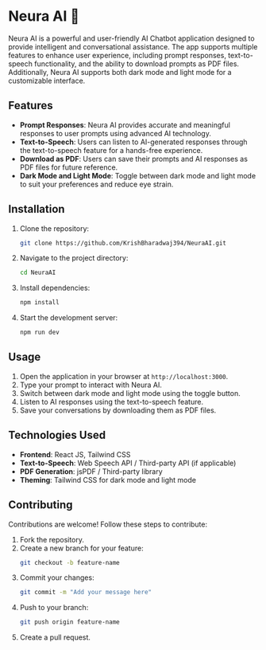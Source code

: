 
# Neura AI 🤖

Neura AI is a powerful and user-friendly AI Chatbot application designed to provide intelligent and conversational assistance. The app supports multiple features to enhance user experience, including prompt responses, text-to-speech functionality, and the ability to download prompts as PDF files. Additionally, Neura AI supports both dark mode and light mode for a customizable interface.

## Features

- **Prompt Responses**: Neura AI provides accurate and meaningful responses to user prompts using advanced AI technology.
- **Text-to-Speech**: Users can listen to AI-generated responses through the text-to-speech feature for a hands-free experience.
- **Download as PDF**: Users can save their prompts and AI responses as PDF files for future reference.
- **Dark Mode and Light Mode**: Toggle between dark mode and light mode to suit your preferences and reduce eye strain.

## Installation

1. Clone the repository:
   ```bash
   git clone https://github.com/KrishBharadwaj394/NeuraAI.git
   ```
2. Navigate to the project directory:
   ```bash
   cd NeuraAI
   ```
3. Install dependencies:
   ```bash
   npm install
   ```
4. Start the development server:
   ```bash
   npm run dev
   ```

## Usage

1. Open the application in your browser at `http://localhost:3000`.
2. Type your prompt to interact with Neura AI.
3. Switch between dark mode and light mode using the toggle button.
4. Listen to AI responses using the text-to-speech feature.
5. Save your conversations by downloading them as PDF files.

## Technologies Used

- **Frontend**: React JS, Tailwind CSS
- **Text-to-Speech**: Web Speech API / Third-party API (if applicable)
- **PDF Generation**: jsPDF / Third-party library
- **Theming**: Tailwind CSS for dark mode and light mode

## Contributing

Contributions are welcome! Follow these steps to contribute:

1. Fork the repository.
2. Create a new branch for your feature:
   ```bash
   git checkout -b feature-name
   ```
3. Commit your changes:
   ```bash
   git commit -m "Add your message here"
   ```
4. Push to your branch:
   ```bash
   git push origin feature-name
   ```
5. Create a pull request.
